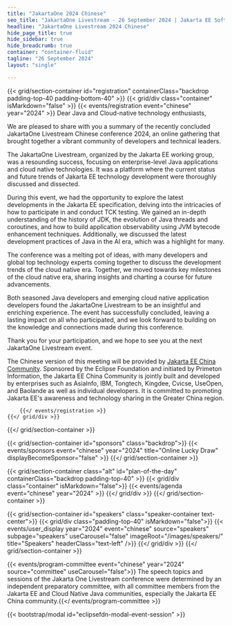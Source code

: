 ```yaml
---
title: "JakartaOne 2024 Chinese"
seo_title: "JakartaOne Livestream - 26 September 2024 | Jakarta EE Software | Cloud Native"
headline: "JakartaOne Livestream 2024 Chinese"
hide_page_title: true
hide_sidebar: true
hide_breadcrumb: true
container: "container-fluid"
tagline: "26 September 2024"
layout: "single"

---
```


<!-- Registration section -->

{{< grid/section-container id="registration" containerClass="backdrop padding-top-40 padding-bottom-40" >}}
    {{< grid/div class="container" isMarkdown="false" >}}
        {{< events/registration event="chinese" year="2024" >}}
Dear Java and Cloud-native technology enthusiasts,

We are pleased to share with you a summary of the recently concluded JakartaOne Livestream Chinese conference 2024, an online gathering that brought together a vibrant community of developers and technical leaders.

The JakartaOne Livestream, organized by the Jakarta EE working group, was a resounding success, focusing on enterprise-level Java applications and cloud native technologies. It was a platform where the current status and future trends of Jakarta EE technology development were thoroughly discussed and dissected.

During this event, we had the opportunity to explore the latest developments in the Jakarta EE specification, delving into the intricacies of how to participate in and conduct TCK testing. We gained an in-depth understanding of the history of JDK, the evolution of Java threads and coroutines, and how to build application observability using JVM bytecode enhancement techniques. Additionally, we discussed the latest development practices of Java in the AI era, which was a highlight for many.

The conference was a melting pot of ideas, with many developers and global top technology experts coming together to discuss the development trends of the cloud native era. Together, we moved towards key milestones of the cloud native era, sharing insights and charting a course for future advancements.

Both seasoned Java developers and emerging cloud native application developers found the JakartaOne Livestream to be an insightful and enriching experience. The event has successfully concluded, leaving a lasting impact on all who participated, and we look forward to building on the knowledge and connections made during this conference.

Thank you for your participation, and we hope to see you at the next JakartaOne Livestream event.


The Chinese version of this meeting will be provided by [Jakarta EE China Community](https://jakarta.ee/zh/community/china/). Sponsored by the Eclipse Foundation and initiated by Primeton Information, the Jakarta EE China Community is jointly built and developed by enterprises such as AsiaInfo, IBM, Tongtech, Kingdee, Cvicse, UseOpen, and Baolande as well as individual developers. It is committed to promoting Jakarta EE's awareness and technology sharing in the Greater China region.

        {{</ events/registration >}}
    {{</ grid/div >}}
{{</ grid/section-container >}}


{{< grid/section-container id="sponsors" class="backdrop">}}
  {{< events/sponsors event="chinese" year="2024" title="Online Lucky Draw" displayBecomeSponsor="false" >}}
{{</ grid/section-container >}}

<!-- Add agenda using legacy CSS -->
{{< grid/section-container class="alt" id="plan-of-the-day" containerClass="backdrop padding-top-40" >}}
  {{< grid/div class="container" isMarkdown="false">}}
    {{< events/agenda event="chinese" year="2024" >}}
  {{</ grid/div >}}
{{</ grid/section-container >}}

<!-- Add speakers section -->
{{< grid/section-container id="speakers" class="speaker-container text-center">}}
  {{< grid/div class="padding-top-40" isMarkdown="false">}}
    {{< events/user_display year="2024" event="chinese" source="speakers" subpage="speakers" useCarousel="false" imageRoot="/images/speakers/" title="Speakers" headerClass="text-left" />}}
  {{</ grid/div >}}
{{</ grid/section-container >}}

<!-- Add user carousel for committee -->
{{< events/program-committee event="chinese" year="2024"  source="committee" useCarousel="false">}}
The speech topics and sessions of the Jakarta One Livestream conference were determined by an independent preparatory committee, with all committee members from the Jakarta EE and Cloud Native Java communities, especially the Jakarta EE China community.{{</ events/program-committee >}}

<!-- Add modal for use w/ agenda -->
{{< bootstrap/modal id="eclipsefdn-modal-event-session" >}}


